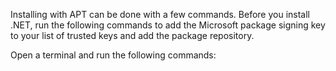 
Installing with APT can be done with a few commands. Before you install .NET, run the following commands to add the Microsoft package signing key to your list of trusted keys and add the package repository.

Open a terminal and run the following commands:
